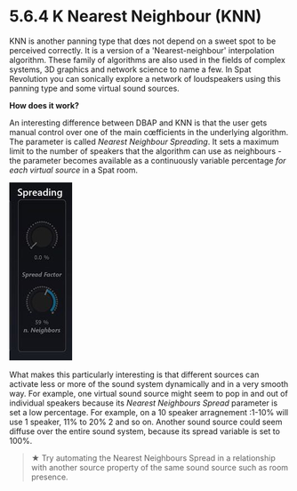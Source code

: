 # 5.6.4 K Nearest Neighbour (KNN)

KNN is another panning type that dœs not depend on a sweet spot to be perceived correctly. It is a version of a 'Nearest-neighbour' interpolation algorithm.
These family of algorithms are also used in the fields of complex systems, 3D
graphics and network science to name a few. In Spat Revolution you can sonically
explore a network of loudspeakers using this panning type and some virtual sound
sources.

**How does it work?**

An interesting difference between DBAP and KNN is that the user gets manual control over one of the main cœfficients in the underlying algorithm. The parameter is
called _Nearest Neighbour Spreading_. It sets a maximum limit to the number of
speakers that the algorithm can use as neighbours - the parameter becomes available as a continuously variable percentage _for each virtual source_ in a Spat room.

![](../../../include/SpatRevolution_UserGuide_-064.jpg)

What makes this particularly interesting is that different sources can activate less or
more of the sound system dynamically and in a very smooth way. For example, one
virtual sound source might seem to pop in and out of individual speakers because
its _Nearest Neighbours Spread_ parameter is set a low percentage. For example, on
a 10 speaker arragnement :1-10% will use 1 speaker, 11% to 20% 2 and so on. Another sound source could seem diffuse over the entire sound system, because its
spread variable is set to 100%.

> ★ Try automating the Nearest Neighbours Spread in a relationship with
another source property of the same sound source such as room presence.
